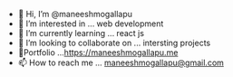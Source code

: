 - 👋 Hi, I’m @maneeshmogallapu
- 👀 I’m interested in ... web development
- 🌱 I’m currently learning ... react js
- 💞️ I’m looking to collaborate on ... intersting projects
- 📰Portfolio ...https://maneeshmogallapu.me
- 📫 How to reach me ... maneeshmogallapu@gmail.com

<!---
maneeshmogallapu/maneeshmogallapu is a ✨ special ✨ repository because its `README.md` (this file) appears on your GitHub profile.
You can click the Preview link to take a look at your changes.
--->

